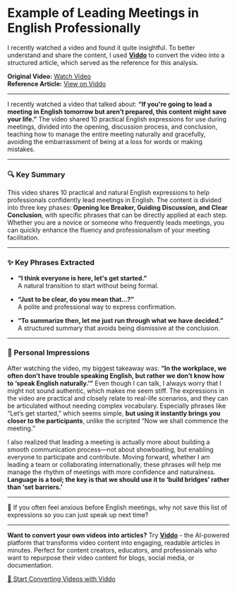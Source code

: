 # Example of Leading Meetings in English Professionally

I recently watched a video and found it quite insightful. To better understand and share the content, I used **[Viddo](https://viddo.pro/)** to convert the video into a structured article, which served as the reference for this analysis.

**Original Video:** [Watch Video](https://www.youtube.com/watch?v=5dQ27LY-bzo)  
**Reference Article:** [View on Viddo](https://viddo.pro/zh/video-result/780b91df-91d0-4206-b189-cc3e284ce0b9)

---

I recently watched a video that talked about: **“If you're going to lead a meeting in English tomorrow but aren’t prepared, this content might save your life.”** The video shared 10 practical English expressions for use during meetings, divided into the opening, discussion process, and conclusion, teaching how to manage the entire meeting naturally and gracefully, avoiding the embarrassment of being at a loss for words or making mistakes.

---

### **🔍 Key Summary**

This video shares 10 practical and natural English expressions to help professionals confidently lead meetings in English. The content is divided into three key phases: **Opening Ice Breaker, Guiding Discussion, and Clear Conclusion**, with specific phrases that can be directly applied at each step. Whether you are a novice or someone who frequently leads meetings, you can quickly enhance the fluency and professionalism of your meeting facilitation.

---

### **✨ Key Phrases Extracted**

- **“I think everyone is here, let's get started.”**  
  A natural transition to start without being formal.

- **“Just to be clear, do you mean that…?”**  
  A polite and professional way to express confirmation.

- **“To summarize then, let me just run through what we have decided.”**  
  A structured summary that avoids being dismissive at the conclusion.

---

### **🧠 Personal Impressions**

After watching the video, my biggest takeaway was: **“In the workplace, we often don’t have trouble speaking English, but rather we don’t know how to ‘speak English naturally.’”** Even though I can talk, I always worry that I might not sound authentic, which makes me seem stiff. The expressions in the video are practical and closely relate to real-life scenarios, and they can be articulated without needing complex vocabulary. Especially phrases like “Let’s get started,” which seems simple, **but using it instantly brings you closer to the participants**, unlike the scripted “Now we shall commence the meeting.”  

I also realized that leading a meeting is actually more about building a smooth communication process—not about showboating, but enabling everyone to participate and contribute. Moving forward, whether I am leading a team or collaborating internationally, these phrases will help me manage the rhythm of meetings with more confidence and naturalness. **Language is a tool; the key is that we should use it to ‘build bridges’ rather than ‘set barriers.’**

---

💬 If you often feel anxious before English meetings, why not save this list of expressions so you can just speak up next time?

---

**Want to convert your own videos into articles?** Try **[Viddo](https://viddo.pro/)** - the AI-powered platform that transforms video content into engaging, readable articles in minutes. Perfect for content creators, educators, and professionals who want to repurpose their video content for blogs, social media, or documentation.

[🚀 Start Converting Videos with Viddo](https://viddo.pro/)